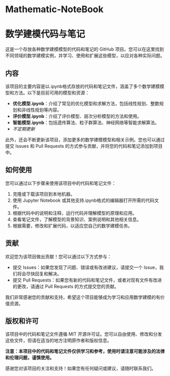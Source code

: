 # Mathematic-NoteBook
# 数学建模代码与笔记

这是一个存放各种数学建模模型的代码和笔记的 GitHub 项目。您可以在这里找到不同领域的数学建模实例，并学习、使用和扩展这些模型，以应对各种实际问题。

## 内容

该项目的主要内容是以.ipynb格式存放的代码和笔记文件，涵盖了多个数学建模模型和方法。以下是目前可用的模型和资源：

- **优化模型.ipynb**：介绍了常见的优化模型和求解方法，包括线性规划、整数规划和非线性规划等内容。
- **评价模型.ipynb**：介绍了评价模型、层次分析模型的方法和使用。
- **智能模型.ipynb**：包括遗传算法、粒子群算法、神经网络等智能求解算法。
- *不定期更新*

此外，还会不断更新该项目，添加更多的数学建模模型和相关示例。您也可以通过提交 Issues 和 Pull Requests 的方式参与贡献，并将您的代码和笔记添加到项目中。

## 如何使用

您可以通过以下步骤来使用该项目中的代码和笔记文件：

1. 克隆或下载该项目到本地机器。
2. 使用 Jupyter Notebook 或其他支持.ipynb格式的编辑器打开所需的代码文件。
3. 根据代码中的说明和注释，运行代码并理解模型的原理和应用。
4. 查看笔记文件，了解模型的背景知识、案例说明和其他相关信息。
5. 根据需要，修改和扩展代码，以适应您自己的数学建模任务。

## 贡献

欢迎您为该项目做出贡献！您可以通过以下方式参与：

- 提交 Issues：如果您发现了问题、错误或有改进建议，请提交一个 Issue，我们将会尽快回复和解决。
- 提交 Pull Requests：如果您有新的代码和笔记文件，或者对现有文件有改进的更改，请通过 Pull Requests 的方式提交您的贡献。

我们非常感谢您的贡献和支持，希望这个项目能够成为学习和应用数学建模的有价值资源。

## 版权和许可

该项目中的代码和笔记文件遵循 MIT 开源许可证。您可以自由使用、修改和分发这些文件，但请在适当的地方注明原作者和版权信息。

**注意：本项目中的代码和笔记文件仅供学习和参考，使用时请注意可能涉及的法律和伦理问题，谨慎使用。**

感谢您对该项目的关注和支持！如果您有任何疑问或建议，请随时联系我们。

